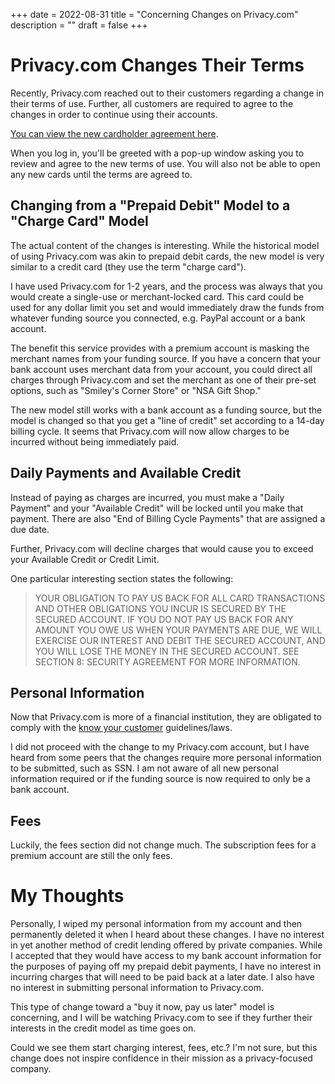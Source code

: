 +++
date = 2022-08-31
title = "Concerning Changes on Privacy.com"
description = ""
draft = false
+++

# Privacy.com Changes Their Terms

Recently, Privacy.com reached out to their customers regarding a change
in their terms of use. Further, all customers are required to agree to
the changes in order to continue using their accounts.

[You can view the new cardholder agreement
here](https://privacy.com/commercial-cardholder-agreement).

When you log in, you\'ll be greeted with a pop-up window asking you to
review and agree to the new terms of use. You will also not be able to
open any new cards until the terms are agreed to.

## Changing from a \"Prepaid Debit\" Model to a \"Charge Card\" Model

The actual content of the changes is interesting. While the historical
model of using Privacy.com was akin to prepaid debit cards, the new
model is very similar to a credit card (they use the term \"charge
card\").

I have used Privacy.com for 1-2 years, and the process was always that
you would create a single-use or merchant-locked card. This card could
be used for any dollar limit you set and would immediately draw the
funds from whatever funding source you connected, e.g. PayPal account or
a bank account.

The benefit this service provides with a premium account is masking the
merchant names from your funding source. If you have a concern that your
bank account uses merchant data from your account, you could direct all
charges through Privacy.com and set the merchant as one of their pre-set
options, such as \"Smiley\'s Corner Store\" or \"NSA Gift Shop.\"

The new model still works with a bank account as a funding source, but
the model is changed so that you get a \"line of credit\" set according
to a 14-day billing cycle. It seems that Privacy.com will now allow
charges to be incurred without being immediately paid.

## Daily Payments and Available Credit

Instead of paying as charges are incurred, you must make a \"Daily
Payment\" and your \"Available Credit\" will be locked until you make
that payment. There are also \"End of Billing Cycle Payments\" that are
assigned a due date.

Further, Privacy.com will decline charges that would cause you to exceed
your Available Credit or Credit Limit.

One particular interesting section states the following:

> YOUR OBLIGATION TO PAY US BACK FOR ALL CARD TRANSACTIONS AND OTHER
> OBLIGATIONS YOU INCUR IS SECURED BY THE SECURED ACCOUNT. IF YOU DO NOT
> PAY US BACK FOR ANY AMOUNT YOU OWE US WHEN YOUR PAYMENTS ARE DUE, WE
> WILL EXERCISE OUR INTEREST AND DEBIT THE SECURED ACCOUNT, AND YOU WILL
> LOSE THE MONEY IN THE SECURED ACCOUNT. SEE SECTION 8: SECURITY
> AGREEMENT FOR MORE INFORMATION.

## Personal Information

Now that Privacy.com is more of a financial institution, they are
obligated to comply with the [know your
customer](https://en.wikipedia.org/wiki/Know_your_customer)
guidelines/laws.

I did not proceed with the change to my Privacy.com account, but I have
heard from some peers that the changes require more personal information
to be submitted, such as SSN. I am not aware of all new personal
information required or if the funding source is now required to only be
a bank account.

## Fees

Luckily, the fees section did not change much. The subscription fees for
a premium account are still the only fees.

# My Thoughts

Personally, I wiped my personal information from my account and then
permanently deleted it when I heard about these changes. I have no
interest in yet another method of credit lending offered by private
companies. While I accepted that they would have access to my bank
account information for the purposes of paying off my prepaid debit
payments, I have no interest in incurring charges that will need to be
paid back at a later date. I also have no interest in submitting
personal information to Privacy.com.

This type of change toward a \"buy it now, pay us later\" model is
concerning, and I will be watching Privacy.com to see if they further
their interests in the credit model as time goes on.

Could we see them start charging interest, fees, etc.? I\'m not sure,
but this change does not inspire confidence in their mission as a
privacy-focused company.
